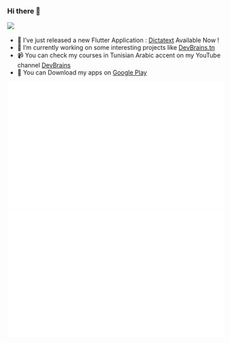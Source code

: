 ### Hi there 👋
![](https://komarev.com/ghpvc/?username=HoussemTN&color=green)

- 🔭 I’ve just released a new Flutter Application : [Dictatext](https://play.google.com/store/apps/details?id=com.devBrains404.dictatext) Available Now ! 
- 🌱 I’m currently working on some interesting projects like [DevBrains.tn](https://devbrains.tn)
- :video_camera: You can check my courses in Tunisian Arabic accent on my YouTube channel [DevBrains](https://www.youtube.com/channel/UCN_ctzjN2ubxoUydJ8yTjaA)
- :tada: You can Download my apps on [Google Play](https://play.google.com/store/apps/dev?id=5420160174600557858)

<div align="center">

<a href="https://github.com/HoussemTN/github-stats">
  
![](https://raw.githubusercontent.com/HoussemTN/github-stats/master/generated/overview.svg)
![](https://github.com/HoussemTN/github-stats/blob/master/generated/languages.svg)

</a>

</div>

<!--![](https://github-readme-stats.vercel.app/api?username=HoussemTN&count_private=true&theme=default&show_icons=true&include_all_commits=true)
![Top Langs](https://github-readme-stats.vercel.app/api/top-langs/?username=HoussemTN&langs_count=3)-->

